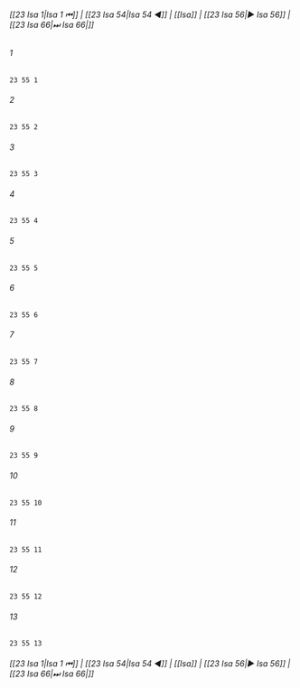 
###### [[23 Isa 1|Isa 1 ⏮]] | [[23 Isa 54|Isa 54 ◀]] | [[Isa]] | [[23 Isa 56|▶ Isa 56]] | [[23 Isa 66|⏭ Isa 66|]]

###### 1
``` verse
23 55 1 
```
###### 2
``` verse
23 55 2 
```
###### 3
``` verse
23 55 3 
```
###### 4
``` verse
23 55 4 
```
###### 5
``` verse
23 55 5 
```
###### 6
``` verse
23 55 6 
```
###### 7
``` verse
23 55 7 
```
###### 8
``` verse
23 55 8 
```
###### 9
``` verse
23 55 9 
```
###### 10
``` verse
23 55 10 
```
###### 11
``` verse
23 55 11 
```
###### 12
``` verse
23 55 12 
```
###### 13
``` verse
23 55 13 
```

###### [[23 Isa 1|Isa 1 ⏮]] | [[23 Isa 54|Isa 54 ◀]] | [[Isa]] | [[23 Isa 56|▶ Isa 56]] | [[23 Isa 66|⏭ Isa 66|]]

